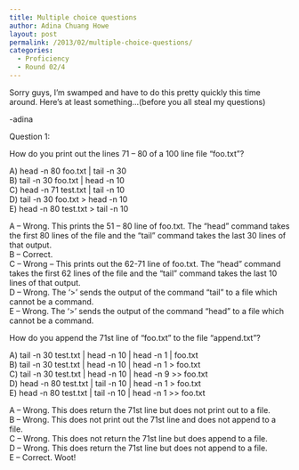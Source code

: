 ```yaml
---
title: Multiple choice questions
author: Adina Chuang Howe
layout: post
permalink: /2013/02/multiple-choice-questions/
categories:
  - Proficiency
  - Round 02/4
---
```

Sorry guys, I&#8217;m swamped and have to do this pretty quickly this time around. Here&#8217;s at least something&#8230;(before you all steal my questions)

-adina

Question 1:

How do you print out the lines 71 &#8211; 80 of a 100 line file &#8220;foo.txt&#8221;?

A) head -n 80 foo.txt | tail -n 30  
B) tail -n 30 foo.txt | head -n 10  
C) head -n 71 test.txt | tail -n 10  
D) tail -n 30 foo.txt > head -n 10  
E) head -n 80 test.txt > tail -n 10

A &#8211; Wrong. This prints the 51 &#8211; 80 line of foo.txt. The &#8220;head&#8221; command takes the first 80 lines of the file and the &#8220;tail&#8221; command takes the last 30 lines of that output.  
B &#8211; Correct.  
C &#8211; Wrong &#8211; This prints out the 62-71 line of foo.txt. The &#8220;head&#8221; command takes the first 62 lines of the file and the &#8220;tail&#8221; command takes the last 10 lines of that output.  
D &#8211; Wrong. The &#8216;>&#8217; sends the output of the command &#8220;tail&#8221; to a file which cannot be a command.  
E &#8211; Wrong. The &#8216;>&#8217; sends the output of the command &#8220;head&#8221; to a file which cannot be a command. 

How do you append the 71st line of &#8220;foo.txt&#8221; to the file &#8220;append.txt&#8221;?

A) tail -n 30 test.txt | head -n 10 | head -n 1 | foo.txt  
B) tail -n 30 test.txt | head -n 10 | head -n 1 > foo.txt  
C) tail -n 30 test.txt | head -n 10 | head -n 9 >> foo.txt  
D) head -n 80 test.txt | tail -n 10 | head -n 1 > foo.txt  
E) head -n 80 test.txt | tail -n 10 | head -n 1 >> foo.txt

A &#8211; Wrong. This does return the 71st line but does not print out to a file.  
B &#8211; Wrong. This does not print out the 71st line and does not append to a file.  
C &#8211; Wrong. This does not return the 71st line but does append to a file.  
D &#8211; Wrong. This does return the 71st line but does not append to a file.  
E &#8211; Correct. Woot!